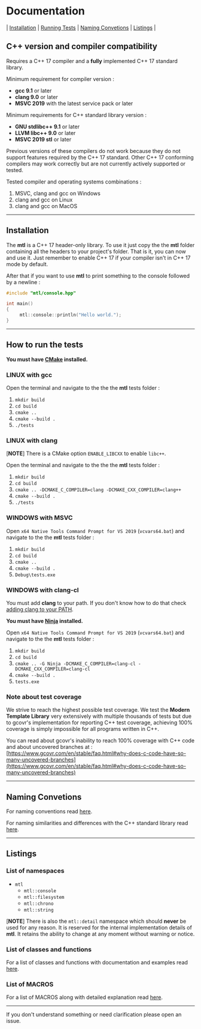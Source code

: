 # Documentation

| [Installation](#installation) | [Running Tests](#how-to-run-the-tests) | [Naming Convetions](#naming-Convetions) | [Listings](#listings) |

## C++ version and compiler compatibility

Requires a C++ 17 compiler and a **fully** implemented C++ 17 standard library.

Minimum requirement for compiler version :

- **gcc 9.1** or later
- **clang 9.0** or later
- **MSVC 2019** with the latest service pack or later

Minimum requirements for C++ standard library version :

- **GNU stdlibc++ 9.1** or later
- **LLVM libc++ 9.0** or later
- **MSVC 2019 stl** or later

Previous versions of these compilers do not work because they do not support features required by the C++ 17 standard.
Other C++ 17 conforming compilers may work correctly but are not currently actively supported or tested.

Tested compiler and operating systems combinations :

1. MSVC, clang and gcc on Windows
2. clang and gcc on Linux
3. clang and gcc on MacOS

------------------------------------------------------------

## Installation

The **mtl** is a C++ 17 header-only library. To use it just copy the the **mtl** folder containing all the headers to your project's folder. That is it, you can now and use it. Just remember to enable C++ 17 if your compiler isn't in C++ 17 mode by default.

After that if you want to use **mtl** to print something to the console followed by a newline :

```c++
#include "mtl/console.hpp"

int main()
{
     mtl::console::println("Hello world.");
}
```

------------------------------------------------------------

## How to run the tests

**You must have [CMake](https://cmake.org/) installed.**

### LINUX with gcc

Open the terminal and navigate to the the the **mtl** tests folder :

1. ```mkdir build```
2. ```cd build```
3. ```cmake ..```
4. ```cmake --build .```
5. ```./tests```

### LINUX with clang

[**NOTE**] There is a CMake option ```ENABLE_LIBCXX``` to enable `libc++`.

Open the terminal and navigate to the the the **mtl** tests folder :

1. ```mkdir build```
2. ```cd build```
3. ```cmake .. -DCMAKE_C_COMPILER=clang -DCMAKE_CXX_COMPILER=clang++```
4. ```cmake --build .```
5. ```./tests```

### WINDOWS with MSVC

Open `x64 Native Tools Command Prompt for VS 2019` (`vcvars64.bat`) and navigate to the the **mtl** tests folder :

1. ```mkdir build```
2. ```cd build```
3. ```cmake ..```
4. ```cmake --build .```
5. ```Debug\tests.exe```

### WINDOWS with clang-cl

You must add **clang** to your path. If you don't know how to do that check [adding clang to your PATH](./clang-windows.md).

**You must have [Ninja](https://ninja-build.org/) installed.**

Open `x64 Native Tools Command Prompt for VS 2019` (`vcvars64.bat`) and navigate to the the **mtl** tests folder :

1. ```mkdir build```
2. ```cd build```
3. ```cmake .. -G Ninja -DCMAKE_C_COMPILER=clang-cl -DCMAKE_CXX_COMPILER=clang-cl```
4. ```cmake --build .```
5. ```tests.exe```

### Note about test coverage

We strive to reach the highest possible test coverage. We test the **Modern Template Library** very extensively with multiple thousands of tests but due to gcovr's implementation for reporting C++ test coverage, achieving 100% coverage is simply impossible for all programs written in C++.

You can read about gcovr's inability to reach 100% coverage with C++ code and about uncovered branches at :
[https://www.gcovr.com/en/stable/faq.html#why-does-c-code-have-so-many-uncovered-branches](https://www.gcovr.com/en/stable/faq.html#why-does-c-code-have-so-many-uncovered-branches)

------------------------------------------------------------

## Naming Convetions

For naming conventions read [here](./naming.md).

For naming similarities and differences with the C++ standard library read [here](./differences.md).

------------------------------------------------------------

## Listings

### List of namespaces

- `mtl`
  - `mtl::console`
  - `mtl::filesystem`
  - `mtl::chrono`
  - `mtl::string`

[**NOTE**]
There is also the `mtl::detail` namespace which should **never**  be used for any reason. It is reserved for the internal implementation details of **mtl**. It retains the ability to change at any moment without warning or notice.

### List of classes and functions

For a list of classes and functions with documentation and examples read [here](./listing.md).

### List of MACROS

For a list of MACROS along with detailed explanation read [here](./macros.md).

------------------------------------------------------------

If you don't understand something or need clarification please open an issue.
